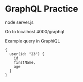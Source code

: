 # GraphQL Practice

node server.js

Go to localhost 4000/graphql

Example query in GraphiQL
```
{
  user(id: "23") {
    id
    firstName,
    age
  }
}
```

